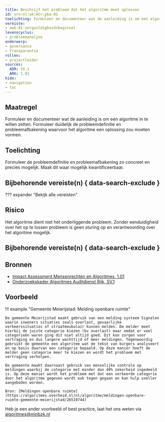 ```yaml
---
title: Beschrijf het probleem dat het algoritme moet oplossen
id: urn:nl:ak:mtr:pba-01
toelichting: Formuleer en documenteer wat de aanleiding is om een algoritme in te willen zetten. 
vereiste:
- awb-01-zorgvuldigheidsbeginsel
levenscyclus:
- probleemanalyse
onderwerp:
- governance
- transparantie
rollen:
- projectleider
sources:
  ADR: SV.1
  ARK: 1.01
hide:
- navigation
- toc
---
```


<!-- tags -->

## Maatregel
Formuleer en documenteer wat de aanleiding is om een algoritme in te willen zetten. 
Formuleer duidelijk de probleemdefinitie en probleemafbakening waarvoor het algoritme een oplossing zou moeten vormen. 

## Toelichting
Formuleer de probleemdefinitie en probleemafbakening zo concreet en precies mogelijk. Maak dit waar mogelijk kwantificeerbaar. 

## Bijbehorende vereiste(n) { data-search-exclude }
??? expander "Bekijk alle vereisten"
    <!-- list_vereisten_on_maatregelen_page -->

## Risico
Het algoritme dient niet het onderliggende probleem. 
Zonder eenduidigheid over het op te lossen probleem is geen sturing op en verantwoording over het algoritme mogelijk. 

## Bijbehorende vereiste(n) { data-search-exclude }

<!-- list_vereisten_on_maatregelen_page -->

## Bronnen

- [Impact Assessment Mensenrechten en Algoritmes, 1.01](https://www.rijksoverheid.nl/documenten/rapporten/2021/02/25/impact-assessment-mensenrechten-en-algoritmes)
- [Onderzoekskader Algoritmes Auditdienst Rijk, SV.1](https://www.rijksoverheid.nl/documenten/rapporten/2023/07/11/onderzoekskader-algoritmes-adr-2023)

## Voorbeeld

!!! example "Gemeente Meierijstad: Melding openbare ruimte"
	
	De gemeente Meierijstad maakt gebruik van een melding systeem Signalen waarin inwoners situaties zoals overlast, gevaarlijke verkeerssituaties of straatmeubulair kunnen melden. De melder moet hierbij de juiste categorie kiezen (bv overlast) maar omdat er veel categorieën waren ging dit niet altijd goed. Dit kon zorgen voor vertraging en dus langere wachttijd of meer meldingen. Tegenwoordig gebruikt de gemeente een algoritme wat de tekst van burgers analyseert en op basis daarvan een categorie bepaald. Op deze manier hoeft de melder geen categorie meer te kiezen en wordt het probleem met vertraging verholpen.

	De gemeente maakt daarnaast gebruik van menselijke controle op meldingen waarbij de categorie met minder dan 40% zekerheid ingedeeld is. Op deze manier wordt het probleem met dat een verkeerde categorie door het algoritme gegeven wordt ook tegen gegaan en kan hulp sneller aangeboden worden.
	
	Bron: [Meldingen openbare ruimte](https://algoritmes.overheid.nl/nl/algoritme/meldingen-openbare-ruimte-gemeente-meierijstad/26519744) 
Heb je een ander voorbeeld of best practice, laat het ons weten via [algoritmes@minbzk.nl](mailto:algoritmes@minbzk.nl) 
